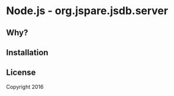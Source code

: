 Node.js - org.jspare.jsdb.server
================


Why?
----


Installation
------------

    


License
-------


Copyright 2016





